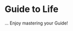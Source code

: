 # Guide to Life
...
Enjoy mastering your Guide!

<script async data-uid="4e0e09dbdb" src="https://f.convertkit.com/4e0e09dbdb.js"></script>






